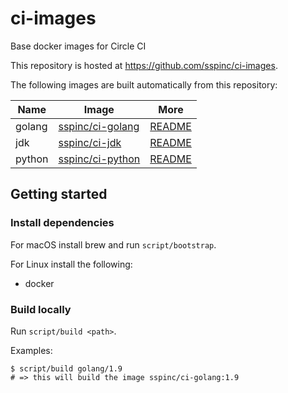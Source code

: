 # ci-images

Base docker images for Circle CI

This repository is hosted at https://github.com/sspinc/ci-images.

The following images are built automatically from this repository:

|Name|Image|More|
|----|-----|----|
|golang|[sspinc/ci-golang](https://hub.docker.com/r/sspinc/ci-golang/)|[README](golang/README.md)|
|jdk|[sspinc/ci-jdk](https://hub.docker.com/r/sspinc/ci-jdk/)|[README](jdk/README.md)|
|python|[sspinc/ci-python](https://hub.docker.com/r/sspinc/ci-python/)|[README](python/README.md)|

## Getting started

### Install dependencies

For macOS install brew and run `script/bootstrap`.

For Linux install the following:

* docker

### Build locally

Run `script/build <path>`.

Examples:

    $ script/build golang/1.9
    # => this will build the image sspinc/ci-golang:1.9
